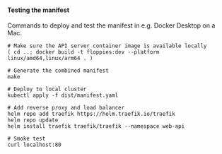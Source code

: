 #### Testing the manifest

Commands to deploy and test the manifest in e.g. Docker Desktop on a Mac.

```
# Make sure the API server container image is available locally
( cd ..; docker build -t floppies:dev --platform linux/amd64,linux/arm64 . )

# Generate the combined manifest
make

# Deploy to local cluster
kubectl apply -f dist/manifest.yaml

# Add reverse proxy and load balancer
helm repo add traefik https://helm.traefik.io/traefik
helm repo update
helm install traefik traefik/traefik --namespace web-api

# Smoke test
curl localhost:80
```
